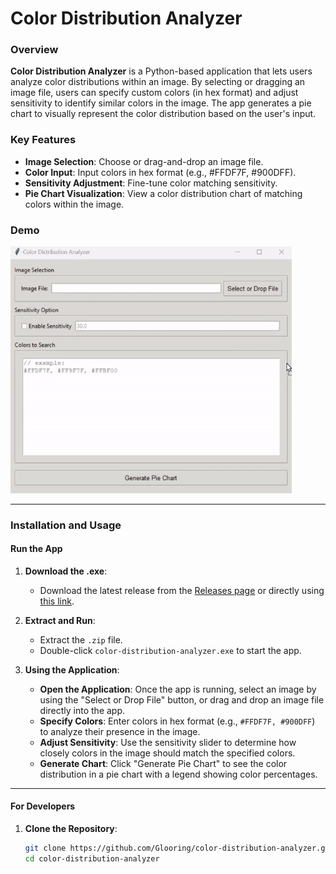 # Color Distribution Analyzer

### Overview
**Color Distribution Analyzer** is a Python-based application that lets users analyze color distributions within an image. By selecting or dragging an image file, users can specify custom colors (in hex format) and adjust sensitivity to identify similar colors in the image. The app generates a pie chart to visually represent the color distribution based on the user's input.

### Key Features
- **Image Selection**: Choose or drag-and-drop an image file.
- **Color Input**: Input colors in hex format (e.g., #FFDF7F, #900DFF).
- **Sensitivity Adjustment**: Fine-tune color matching sensitivity.
- **Pie Chart Visualization**: View a color distribution chart of matching colors within the image.

### Demo
<img src="media/demo.gif" width="450">

---

### Installation and Usage

#### Run the App

1. **Download the .exe**:
   - Download the latest release from the [Releases page](https://github.com/Glooring/color-distribution-analyzer/releases) or directly using [this link](https://github.com/Glooring/color-distribution-analyzer/releases/download/v1.0.0/Release.zip).

2. **Extract and Run**:
   - Extract the `.zip` file.
   - Double-click `color-distribution-analyzer.exe` to start the app.

3. **Using the Application**:
   - **Open the Application**: Once the app is running, select an image by using the "Select or Drop File" button, or drag and drop an image file directly into the app.
   - **Specify Colors**: Enter colors in hex format (e.g., `#FFDF7F, #900DFF`) to analyze their presence in the image.
   - **Adjust Sensitivity**: Use the sensitivity slider to determine how closely colors in the image should match the specified colors.
   - **Generate Chart**: Click "Generate Pie Chart" to see the color distribution in a pie chart with a legend showing color percentages.

---

#### For Developers

1. **Clone the Repository**:
   ```bash
   git clone https://github.com/Glooring/color-distribution-analyzer.git
   cd color-distribution-analyzer

